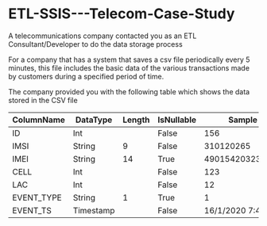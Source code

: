 # ETL-SSIS---Telecom-Case-Study

A telecommunications company contacted you as an ETL Consultant/Developer to do the data storage process

For a company that has a system that saves a csv file periodically every 5 minutes, this file includes the basic data of the various transactions made by customers during a specified period of time.

The company provided you with the following table which shows the data stored in the CSV file

ColumnName     |     DataType    |    Length   |   IsNullable    |   Sample
---------------|-----------------|-------------|-----------------|------------
ID             |       Int       |             |    False        |    156
IMSI           |      String     |      9      |    False        |   310120265
IMEI           |      String     |      14     |    True         |490154203237518
CELL |Int| |False |123
LAC| Int | |False |12
EVENT_TYPE| String| 1 |True |1
EVENT_TS| Timestamp| | False| 16/1/2020 7:45:43
